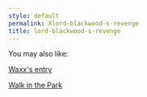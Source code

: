 ```yaml
---
style: default
permalink: Xlord-blackwood-s-revenge
title: lord-blackwood-s-revenge
---
```

You may also like:

[Waxx's entry](http://scp-wiki.net/waxxentry)

[Walk in the Park](http://scp-wiki.net/walk-in-the-park)
